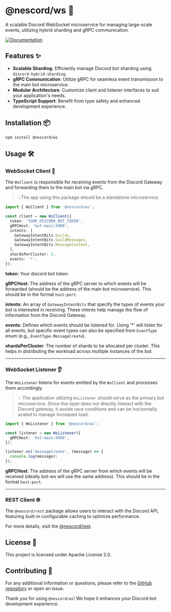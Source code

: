 # @nescord/ws 🚀

A scalable Discord WebSocket microservice for managing large-scale events, utilizing hybrid sharding and gRPC communication.

[![Documentation](https://img.shields.io/badge/Documentation-green)](https://github.com/jaga-live/nescord/blob/main/docs/ws-docs.md)

## Features ✨

- **Scalable Sharding**: Efficiently manage Discord bot sharding using `discord-hybrid-sharding`.
- **gRPC Communication**: Utilize gRPC for seamless event transmission to the main bot microservice.
- **Modular Architecture**: Customize client and listener interfaces to suit your application's needs.
- **TypeScript Support**: Benefit from type safety and enhanced development experience.

## Installation 📦

```bash
npm install @nescord/ws
```

## Usage 🛠️

### WebSocket Client 🔗

The `WsClient` is responsible for receiving events from the Discord Gateway and forwarding them to the main bot via gRPC.

> 💡The app using this package should be a standalone microservice.

```typescript
import { WsClient } from '@nescord/ws';

const client = new WsClient({
  token: 'YOUR_DISCORD_BOT_TOKEN',
  gRPCHost: 'bot-main:5000',
  intents: [
    GatewayIntentBits.Guilds,
    GatewayIntentBits.GuildMessages,
    GatewayIntentBits.MessageContent,
  ],
  shardsPerCluster: 2,
  events: '*',
});
```

**token**: Your discord bot token.

**gRPCHost**: The address of the gRPC server to which events will be forwarded (should be the address of the main bot microservice). This should be in the format `host:port`.

**intents**: An array of `GatewayIntentBits` that specify the types of events your bot is interested in receiving. These intents help manage the flow of information from the Discord Gateway.

**events**: Defines which events should be listened for. Using '\*' will listen for all events, but specific event types can also be specified from `EventType` enum (e.g., `EventType.MessageCreate`).

**shardsPerCluster**: The number of shards to be allocated per cluster. This helps in distributing the workload across multiple instances of the bot.

---

### WebSocket Listener 👂

The `WsListener` listens for events emitted by the `WsClient` and processes them accordingly.

> 💡 The application utilizing `WsListener` should serve as the primary bot microservice. Since this layer does not directly interact with the Discord gateway, it avoids race conditions and can be horizontally scaled to manage increased load.

```typescript
import { WsListener } from '@nescord/ws';

const listener = new WsListener({
  gRPCHost: 'bot-main:5000',
});

listener.on('messageCreate', (message) => {
  console.log(message);
});
```

**gRPCHost**: The address of the gRPC server from which events will be received (ideally bot-ws will use the same address). This should be in the format `host:port`.

---

### REST Client 🌐

The `@nescord/rest` package allows users to interact with the Discord API, featuring built-in configurable caching to optimize performance.

For more details, visit the [@nescord/rest](https://www.npmjs.com/package/@nescord/rest).

## License 📝

This project is licensed under Apache License 2.0.

## Contributing 🤝

For any additional information or questions, please refer to the [GitHub repository](https://github.com/jaga-live/nescord) or open an issue.

Thank you for using `@nescord/ws`! We hope it enhances your Discord bot development experience.
